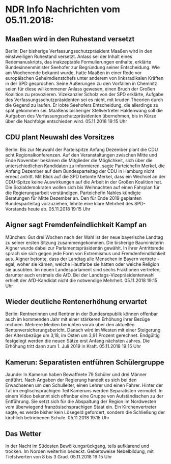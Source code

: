 # NDR Info Nachrichten vom 05.11.2018:


## Maaßen wird in den Ruhestand versetzt
Berlin: Der bisherige Verfassungsschutzpräsident Maaßen wird in den einstweiligen Ruhestand versetzt. Anlass sei der Inhalt eines Redemanuskripts, das inakzeptable Formulierungen enthalte, erklärte Bundesinnenminister Seehofer zur Begründung seiner Entscheidung. Wie am Wochenende bekannt wurde, hatte Maaßen in einer Rede vor europäischen Geheimdienstchefs unter anderem von linksradikalen Kräften in der SPD gesprochen. Seine Äußerungen zu den Vorfällen in Chemnitz seien für diese willkommener Anlass gewesen, einen Bruch der Großen Koalition zu provozieren. Vizekanzler Scholz von der SPD erklärte, Aufgabe des Verfassungsschutzpräsidenten sei es nicht, mit kruden Theorien durch die Gegend zu laufen. Er lobte Seehofers Entscheidung, die allerdings zu spät gekommen sei. Maaßens bisheriger Stellvertreter Haldenwang soll die Aufgaben des Verfassungsschutzpräsidenten übernehmen, bis in Kürze über die Nachfolge entschieden wird. 05.11.2018 19:15 Uhr 

## CDU plant Neuwahl des Vorsitzes
Berlin: Bis zur Neuwahl der Parteispitze Anfang Dezember plant die CDU acht Regionalkonferenzen. Auf den Veranstaltungen zwischen Mitte und Ende November bekämen die Mitglieder die Möglichkeit, sich über die unterschiedlichen Kandidaten zu informieren, sagte Parteichefin Merkel, die Anfang Dezember auf dem Bundesparteitag der CDU in Hamburg nicht erneut antritt. Mit Blick auf die SPD betonte Merkel, dass ein Wechsel an der CDU-Spitze keine Auswirkungen auf die Arbeit in der Großen Koalition hat. Die Sozialdemokraten wollen sich bis Weihnachten auf einen Fahrplan für die Regierungsarbeit verständigen. Parteichefin Nahles kündigte Beratungen für Mitte Dezember an. Den für Ende 2019 geplanten Bundesparteitag vorzuziehen, lehnte eine klare Mehrheit des SPD-Vorstands heute ab. 05.11.2018 19:15 Uhr 

## Aigner sagt Fremdenfeindlichkeit Kampf an
München: Gut drei Wochen nach der Wahl ist der neue bayerische Landtag zu seiner ersten Sitzung zusammengekommen. Die bisherige Bauministerin Aigner wurde dabei zur Parlamentspräsidentin gewählt. In ihrer Antrittsrede sprach sie sich gegen jede Form von Extremismus und Fremdenfeindlichkeit aus. Aigner betonte, dass der Landtag alle Menschen in Bayern vertrete - egal, woher sie kämen, welche Hautfarbe sie hätten oder welche Religion sie ausübten. Im neuen Landesparlament sind sechs Fraktionen vertreten, darunter auch erstmals die AfD. Bei der Landtags-Vizepräsidentenwahl erhielt der AfD-Kandidat nicht die notwendige Mehrheit. 05.11.2018 19:15 Uhr 

## Wieder deutliche Rentenerhöhung erwartet
Berlin:	Rentnerinnen und Rentner in der Bundesrepublik können offenbar auch im kommenden Jahr mit einer stärkeren Erhöhung ihrer Bezüge rechnen. Mehrere Medien berichten vorab über den aktuellen Rentenversicherungsbericht. Danach wird im Westen mit einer Steigerung der Altersbezüge um 3,18, im Osten um 3,91 Prozent gerechnet. Endgültig festgelegt werden die neuen Sätze erst Anfang nächsten Jahres. Die Erhöhung tritt dann zum 1. Juli 2019 in Kraft. 05.11.2018 19:15 Uhr 

## Kamerun: Separatisten entführen Schülergruppe
Jaunde: In Kamerun haben Bewaffnete 79 Schüler und drei Männer entführt. Nach Angaben der Regierung handelt es sich bei den Erwachsenen um den Schulleiter, einen Lehrer und einen Fahrer. Hinter der Tat im englischsprachigen Teil Kameruns werden Separatisten vermutet. In einem Video bekennt sich offenbar eine Gruppe von Aufständischen zu der Entführung. Sie setzt sich für die Abspaltung der Region im Nordwesten vom überwiegend französischsprachigen Staat ein. Ein Kirchenvertreter sagte, es werde bisher kein Lösegeld gefordert, sondern die Schließung der kirchlich betriebenen Schule. 05.11.2018 19:15 Uhr 

## Das Wetter
In der Nacht im Südosten Bewölkungsrückgang, teils aufklarend und trocken. Im Norden weiterhin bedeckt. Gebietsweise Nebelbildung, mit Tiefstwerten von 8 bis 3 Grad. 05.11.2018 19:15 Uhr 

